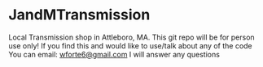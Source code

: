 # JandMTransmission
 Local Transmission shop in Attleboro, MA.
 This git repo will be for person use only!
 If you find this and would like to use/talk about any of the code
 You can email: wforte6@gmail.com
 I will answer any questions
